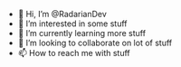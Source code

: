 - 👋 Hi, I’m @RadarianDev
- 👀 I’m interested in some stuff
- 🌱 I’m currently learning more stuff
- 💞️ I’m looking to collaborate on lot of stuff
- 📫 How to reach me with stuff

<!---
RadarianDev/RadarianDev is a ✨ special ✨ repository because its `README.md` (this file) appears on your GitHub profile.
You can click the Preview link to take a look at your changes.
--->
